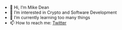 - 👋 Hi, I’m Mike Dean
- 👀 I’m interested in Crypto and Software Development
- 🌱 I’m currently learning too many things 
- 📫 How to reach me: [Twitter](https://twitter.com/MikeDeanLive) 

<!---
mikedeanlive/mikedeanlive is a ✨ special ✨ repository because its `README.md` (this file) appears on your GitHub profile.
You can click the Preview link to take a look at your changes.
--->
